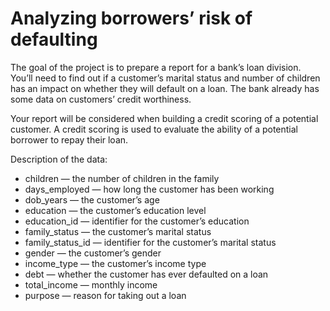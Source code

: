 # Analyzing borrowers’ risk of defaulting


The goal of the project is to prepare a report for a bank’s loan division. You’ll need to find out if a customer’s marital status and number of children has an impact on whether they will default on a loan. The bank already has some data on customers’ credit worthiness.

Your report will be considered when building a credit scoring of a potential customer. A credit scoring is used to evaluate the ability of a potential borrower to repay their loan.

Description of the data:
- children — the number of children in the family
- days_employed — how long the customer has been working
- dob_years — the customer’s age
- education — the customer’s education level
- education_id — identifier for the customer’s education
- family_status — the customer’s marital status
- family_status_id — identifier for the customer’s marital status
- gender — the customer’s gender
- income_type — the customer’s income type
- debt — whether the customer has ever defaulted on a loan
- total_income — monthly income
- purpose — reason for taking out a loan
